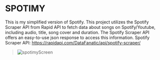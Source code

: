 # SPOTIMY
This is my simplified version of Spotify. 
This project utilizes the Spotify Scraper API from Rapid API to fetch data about songs on Spotify/Youtube, 
including audio, title, song cover and duration. The Spotify Scraper API offers an easy-to-use json response to access this information.
Spotify Scraper API: https://rapidapi.com/DataFanatic/api/spotify-scraper/

> ![spotimyScreen](https://github.com/AnouarElKihal/spotimy/assets/68613907/fc11ebb1-5adb-46f1-ba43-34da58fc7609)
